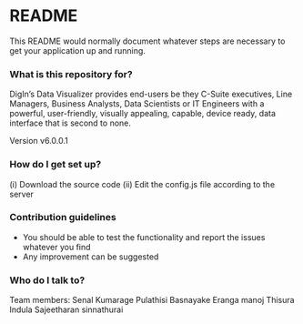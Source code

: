 # README #

This README would normally document whatever steps are necessary to get your application up and running.

### What is this repository for? ###

DigIn’s Data Visualizer provides end-users be they C-Suite executives, Line Managers, Business
Analysts, Data Scientists or IT Engineers with a powerful, user-friendly, visually appealing, capable,
device ready, data interface that is second to none.

Version v6.0.0.1

### How do I get set up? ###
(i) Download the source code
(ii) Edit the config.js file according to the server
 

### Contribution guidelines ###

* You should be able to test the functionality and report the issues whatever you find
* Any improvement can be suggested


### Who do I talk to? ###
Team members:
Senal Kumarage
Pulathisi Basnayake
Eranga manoj
Thisura Indula
Sajeetharan sinnathurai
